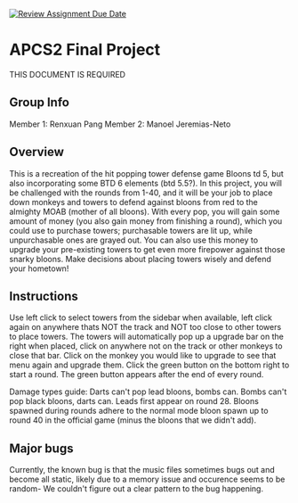 [![Review Assignment Due Date](https://classroom.github.com/assets/deadline-readme-button-24ddc0f5d75046c5622901739e7c5dd533143b0c8e959d652212380cedb1ea36.svg)](https://classroom.github.com/a/syDSSnTt)
# APCS2 Final Project
THIS DOCUMENT IS REQUIRED
## Group Info
Member 1: Renxuan Pang
Member 2: Manoel Jeremias-Neto
## Overview
This is a recreation of the hit popping tower defense game Bloons td 5, but also incorporating some BTD 6 elements (btd 5.5?). In this project, you will be challenged with the rounds from 1-40, and it will be your job to place down monkeys and towers to defend against bloons from red to the almighty MOAB (mother of all bloons). With every pop, you will gain some amount of money (you also gain money from finishing a round), which you could use to purchase towers; purchasable towers are lit up, while unpurchasable ones are grayed out. You can also use this money to upgrade your pre-existing towers to get even more firepower against those snarky bloons. Make decisions about placing towers wisely and defend your hometown!

## Instructions
Use left click to select towers from the sidebar when available, left click again on anywhere thats NOT the track and NOT too close to other towers to place towers. The towers will automatically pop up a upgrade bar on the right when placed, click on anywhere not on the track or other monkeys to close that bar. Click on the monkey you would like to upgrade to see that menu again and upgrade them. Click the green button on the bottom right to start a round. The green button appears after the end of every round. 

Damage types guide:
Darts can't pop lead bloons, bombs can. Bombs can't pop black bloons, darts can. Leads first appear on round 28. Bloons spawned during rounds adhere to the normal mode bloon spawn up to round 40 in the official game (minus the bloons that we didn't add).

## Major bugs
Currently, the known bug is that the music files sometimes bugs out and become all static, likely due to a memory issue and occurence seems to be random- We couldn't figure out a clear pattern to the bug happening. 
